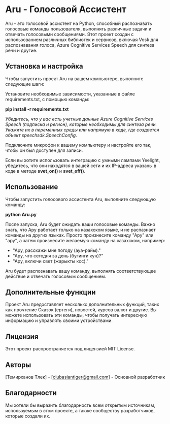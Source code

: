 # Aru - Голосовой Ассистент

Aru - это голосовой ассистент на Python, способный распознавать голосовые команды пользователя, выполнять различные задачи и отвечать голосовыми сообщениями. Этот проект создан с использованием различных библиотек и сервисов, включая Vosk для распознавания голоса, Azure Cognitive Services Speech для синтеза речи и другие.

## Установка и настройка
Чтобы запустить проект Aru на вашем компьютере, выполните следующие шаги:

Установите необходимые зависимости, указанные в файле requirements.txt, с помощью команды:

**pip install -r requirements.txt**

_Убедитесь, что у вас есть учетные данные Azure Cognitive Services Speech (подписка и регион), которые необходимы для синтеза речи. Укажите их в переменных среды или напрямую в коде, где создается объект speechsdk.SpeechConfig._

Подключите микрофон к вашему компьютеру и настройте его так, чтобы он был доступен для записи.

Если вы хотите использовать интеграцию с умными лампами Yeelight, убедитесь, что они находятся в вашей сети и их IP-адреса указаны в коде в методе __svet_on()__ и __svet_off()__.

## Использование
Чтобы запустить голосового ассистента Aru, выполните следующую команду:

**python Aru.py**

После запуска, Aru будет ожидать ваши голосовые команды. Важно знать, что Ару работает только на казахском языке, и не распазнает команды на других языках. Просто произнесите команду "Ару" или "ару", а затем произнесите желаемую команду на казахском, например:

- "Ару, расскажи мне погоду (ауа-райы)."
- "Ару, что сегодня за день (бугинги кун)?"
- "Ару, включи свет (жарыкты кос)."

Aru будет распознавать вашу команду, выполнять соответствующее действие и отвечать голосовым сообщением.

## Дополнительные функции

Проект Aru предоставляет несколько дополнительных функций, таких как прочтение Сказок (ертеги), новостей, курсов валют и другие. Вы можете использовать эти команды, чтобы получать интересную информацию и управлять своими устройствами.

## Лицензия

Этот проект распространяется под лицензией MIT License.

## Авторы

[Темирханов Тлек] - [clubasiantiger@gmail.com] - Основной разработчик

## Благодарности

Мы хотели бы выразить благодарность всем открытым источникам, используемым в этом проекте, а также сообществу разработчиков, которые создали их.
